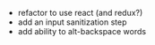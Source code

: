 - refactor to use react (and redux?)
- add an input sanitization step
- add ability to alt-backspace words
